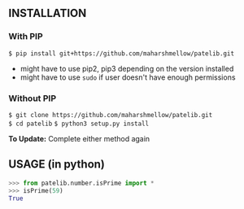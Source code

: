 ## INSTALLATION
### With PIP
`$ pip install git+https://github.com/maharshmellow/patelib.git` <br>
- might have to use pip2, pip3 depending on the version installed
- might have to use `sudo` if user doesn't have enough permissions

### Without PIP

`$ git clone https://github.com/maharshmellow/patelib.git` <br>
`$ cd patelib`
`$ python3 setup.py install`

**To Update:**
Complete either method again

## USAGE (in python)
```python
>>> from patelib.number.isPrime import *
>>> isPrime(59)
True
```
